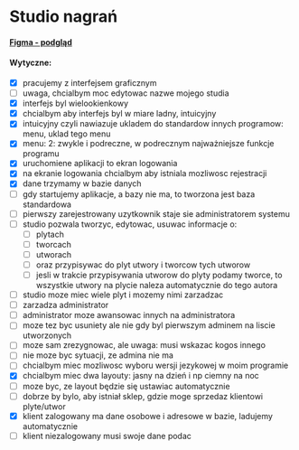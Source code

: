 # Studio nagrań
#### [Figma - podgląd](https://www.figma.com/file/acjfrPhXQswlLBg0gnZUcV/studio-nagra%C5%84?node-id=0%3A1)
#### Wytyczne:
- [x] pracujemy z interfejsem graficznym
- [ ] uwaga, chcialbym moc edytowac nazwe mojego studia
- [x] interfejs byl wielookienkowy
- [x] chcialbym aby interfejs byl w miare ladny, intuicyjny
- [x] intuicyjny czyli nawiazuje ukladem do standardow innych programow: menu, uklad tego menu
- [x] menu: 2: zwykle i podreczne, w podrecznym najważniejsze funkcje programu
- [x] uruchomiene aplikacji to ekran logowania
- [x] na ekranie logowania chcialbym aby istniala mozliwosc rejestracji
- [x] dane trzymamy w bazie danych
- [ ] gdy startujemy aplikacje, a bazy nie ma, to tworzona jest baza standardowa
- [ ] pierwszy zarejestrowany uzytkownik staje sie administratorem systemu
- [ ] studio pozwala tworzyc, edytowac, usuwac informacje o:
  - [ ] plytach
  - [ ] tworcach
  - [ ] utworach
  - [ ] oraz przypisywac do plyt utwory i tworcow tych utworow
  - [ ] jesli w trakcie przypisywania utworow do plyty podamy tworce, to wszystkie
   utwory na plycie naleza automatycznie do tego autora
- [ ] studio moze miec wiele plyt i mozemy nimi zarzadzac
- [ ] zarzadza administrator
- [ ] administrator moze awansowac innych na administratora
- [ ] moze tez byc usuniety ale nie gdy byl pierwszym adminem na liscie utworzonych
- [ ] moze sam zrezygnowac, ale uwaga: musi wskazac kogos innego
- [ ] nie moze byc sytuacji, ze admina nie ma
- [ ] chcialbym miec mozliwosc wyboru wersji jezykowej w moim programie
- [x] chcialbym miec dwa layouty: jasny na dzień i np ciemny na noc
- [ ] moze byc, ze layout będzie się ustawiac automatycznie
- [ ] dobrze by bylo, aby istniał sklep, gdzie moge sprzedaz klientowi plyte/utwor
- [x] klient zalogowany ma dane osobowe i adresowe w bazie, ladujemy automatycznie
- [ ] klient niezalogowany musi swoje dane podac
